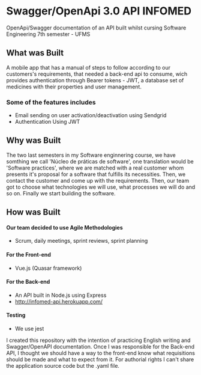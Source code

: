 # Swagger/OpenApi 3.0 API INFOMED
OpenApi/Swagger documentation of an API built whilst cursing Software Engineering 7th semester - UFMS

## What was Built
A mobile app that has a manual of steps to follow according to our customers's requirements, that needed a back-end api to consume, wich provides authentication through Bearer tokens - JWT, a database set of medicines with their properties and user management.

### Some of the features includes
- Email sending on user activation/deactivation using Sendgrid
- Authentication Using JWT

## Why was Built
The two last semesters in my Software enginnering course, we have somthing we call 'Núcleo de práticas de software', one translation would be 'Software practices', where we are matched with a real customer whom presents it's proposal for a software that fulfills its necessities.
Then, we contact the customer and come up with the requirements.
Then, our team got to choose what technologies we will use, what processes we will do and so on.
Finally we start building the software.

## How was Built

#### Our team decided to use Agile Methodologies
- Scrum, daily meetings, sprint reviews, sprint planning

#### For the Front-end
- Vue.js (Quasar framework)

#### For the Back-end
- An API built in Node.js using Express
- http://infomed-api.herokuapp.com/

#### Testing
- We use jest


I created this repository with the intention of practicing English writing and Swagger/OpenAPI documentation. 
Once I was responsible for the Back-end API, I thought we should have a way to the front-end know what requisitions should be made and what to expect from it. For authorial rights I can't share the application source code but the .yaml file.
